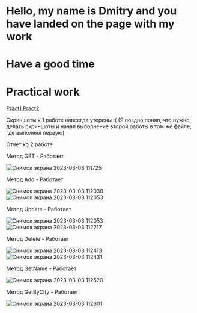 # Hello, my name is Dmitry and you have landed on the page with my work 
# Have a good time
# Practical work

<a href="BackendApi/BackendApi/Controllers/WeatherForecastController.cs" > Pract1 </a>
<a href="BackendApi/BackendApi/BackendApi/BackendApi/Controllers.cs" > Pract2 </a>

Скриншоты к 1 работе навсегда утерены :( (Я поздно понял, что нужно делать скриншоты и начал выполнение второй работы в том же файле, где выполнял первую)

Отчет ко 2 работе

Метод GET - Работает


![Снимок экрана 2023-03-03 111725](https://user-images.githubusercontent.com/124985840/222671462-ade6562c-1dba-4dc5-9c09-560175fd8149.png)



Метод Add - Работает


![Снимок экрана 2023-03-03 112030](https://user-images.githubusercontent.com/124985840/222671772-1666c8ca-c113-4a73-80fb-14cf4c576ef2.png)
![Снимок экрана 2023-03-03 112053](https://user-images.githubusercontent.com/124985840/222671798-a2d0f3c4-8e61-4a6f-b8d5-6cd04a7b4dc1.png)



Метод Update - Работает


![Снимок экрана 2023-03-03 112053](https://user-images.githubusercontent.com/124985840/222671989-23685bc6-bbcf-43ab-8c3e-157dd3cd284d.png)
![Снимок экрана 2023-03-03 112217](https://user-images.githubusercontent.com/124985840/222672002-27640156-fc43-4a39-bde4-0b8b287d9f20.png)



Метод Delete - Работает


![Снимок экрана 2023-03-03 112413](https://user-images.githubusercontent.com/124985840/222672571-4b3f2281-4f27-413f-b3f9-a8c27ca648d9.png)
![Снимок экрана 2023-03-03 112431](https://user-images.githubusercontent.com/124985840/222672586-844b433d-27a0-4541-a5cf-2a151744299f.png)


Метод GetName - Работает


![Снимок экрана 2023-03-03 112520](https://user-images.githubusercontent.com/124985840/222672171-de076f8e-c361-4e74-a237-a7e6032136b7.png)


Метод GetByCity - Работает


![Снимок экрана 2023-03-03 112601](https://user-images.githubusercontent.com/124985840/222672202-49ea3618-61db-4600-9625-c744e87bd7d1.png)

